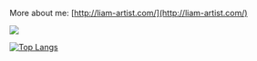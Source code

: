 More about me: [http://liam-artist.com/](http://liam-artist.com/)


![](https://github-readme-stats.vercel.app/api?username=huyhomie66&count_private=true&show_icons=true)


[![Top Langs](https://github-readme-stats.vercel.app/api/top-langs/?username=huyhomie66&layout=compact)](https://github.com/anuraghazra/github-readme-stats)
